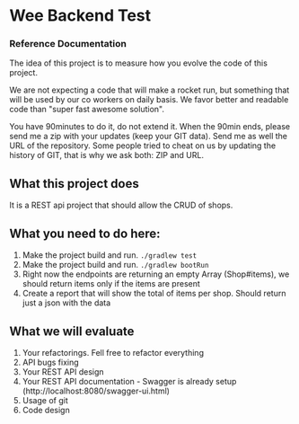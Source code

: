 
# Wee Backend Test

### Reference Documentation
The idea of this project is to measure how you evolve the code of this project.

We are not expecting a code that will make a rocket run, but something that will be used by our co workers on daily basis. We favor better and readable code than "super fast awesome solution".

You have 90minutes to do it, do not extend it. When the 90min ends, please send me a zip with your updates (keep your GIT data). Send me as well the URL of the repository. Some people tried to cheat on us by updating the history of GIT, that is why we ask both: ZIP and URL.

## What this project does
It is a REST api project that should allow the CRUD of shops.

## What you need to do here:

1) Make the project build and run. `./gradlew test`
1) Make the project build and run. `./gradlew bootRun`
1) Right now the endpoints are returning an empty Array (Shop#items), we should return items only if the items are present 
1) Create a report that will show the total of items per shop. Should return just a json with the data

## What we will evaluate
1) Your refactorings. Fell free to refactor everything
1) API bugs fixing
1) Your REST API design
1) Your REST API documentation - Swagger is already setup (http://localhost:8080/swagger-ui.html)
1) Usage of git
1) Code design
